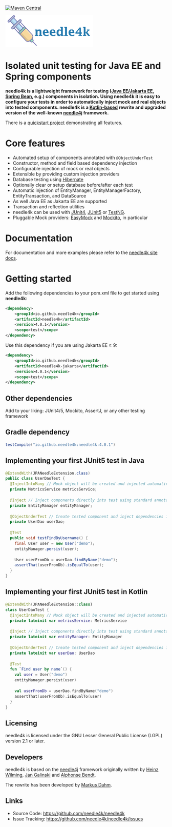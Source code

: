 [![Maven Central](https://maven-badges.herokuapp.com/maven-central/io.github.needle4k/needle4k/badge.svg)](https://central.sonatype.com/search?q=needle4k)

![Banner](src/site/images/banner.png)

# Isolated unit testing for Java EE and Spring components

**needle4k is a lightweight framework for testing 
([Java EE/Jakarta EE](https://jakarta.ee/), [Spring Bean](https://spring.io/), e.g.) components in isolation.
Using needle4k it is easy to configure your tests in order to automatically inject mock and real objects into tested components.
needle4k is a [Kotlin-based](https://kotlinlang.org/) rewrite and upgraded version of the well-known
[needle4j](https://needle4j.org/) framework.**

There is a [quickstart project](https://github.com/needle4k/needle4k-quickstart) demonstrating all features.

# Core features

* Automated setup of components annotated with `@ObjectUnderTest`
* Constructor, method and field based dependency injection
* Configurable injection of mock or real objects
* Extensible by providing custom injection providers
* Database testing using [Hibernate](http://www.hibernate.org)
* Optionally clear or setup database before/after each test
* Automatic injection of EntityManager, EntityManagerFactory, EntityTransaction, and DataSource
* As well Java EE as Jakarta EE are supported
* Transaction and reflection utilities
* needle4k can be used with [JUnit4](https://junit.org/junit4/), [JUnit5](https://junit.org/junit5/) or [TestNG](http://testng.org/).
* Pluggable Mock providers: [EasyMock](https://easymock.org/) and [Mockito](https://mockito.org/), in particular

# Documentation

For documentation and more examples please refer to the [needle4k site docs](src/site/index.md).

# Getting started

Add the following dependencies to your pom.xml file to get started using **needle4k**:

```xml
<dependency>
    <groupId>io.github.needle4k</groupId>
    <artifactId>needle4k</artifactId>
    <version>4.0.1</version>
    <scope>test</scope>
</dependency>
```

Use this dependency if you are using Jakarta EE &geq; 9:

```xml
<dependency>
    <groupId>io.github.needle4k</groupId>
    <artifactId>needle4k-jakarta</artifactId>
    <version>4.0.1</version>
    <scope>test</scope>
</dependency>
``` 

## Other dependencies

Add to your liking: JUnit4/5, Mockito, AssertJ, or any other testing framework

## Gradle dependency

```gradle
testCompile("io.github.needle4k:needle4k:4.0.1")
```

## Implementing your first JUnit5 test in Java

```java
@ExtendWith(JPANeedleExtension.class)
public class UserDaoTest {
  @InjectIntoMany // Mock object will be created and injected automatically everywhere
  private MetricsService metricsService;

  @Inject // Inject components directly into test using standard annotations
  private EntityManager entityManager;

  @ObjectUnderTest // Create tested component and inject dependencies into it
  private UserDao userDao;

  @Test
  public void testFindByUsername() {
    final User user = new User("demo");
    entityManager.persist(user);
        
    User userFromDb = userDao.findByName("demo");
    assertThat(userFromDb).isEqualTo(user);
  }
}
```
## Implementing your first JUnit5 test in Kotlin

```kotlin
@ExtendWith(JPANeedleExtension::class)
class UserDaoTest {
  @InjectIntoMany // Mock object will be created and injected automatically everywhere
  private lateinit var metricsService: MetricsService

  @Inject // Inject components directly into test using standard annotations
  private lateinit var entityManager: EntityManager

  @ObjectUnderTest // Create tested component and inject dependencies into it
  private lateinit var userDao: UserDao

  @Test
  fun `Find user by name`() {
    val user = User("demo")
    entityManager.persist(user)

    val userFromDb = userDao.findByName("demo")
    assertThat(userFromDb).isEqualTo(user)
  }
}
```

## Licensing

needle4k is licensed under the GNU Lesser General Public License (LGPL) version 2.1 or later.

## Developers

needle4k is based on the [needle4j](https://github.com/needle4j/needle4j) framework originally written by
[Heinz Wilming](mailto:heinz.wilming@akquinet.de),
[Jan Galinski](mailto:jan.galinski@holisticon.de) and [Alphonse Bendt](https://github.com/abendt).

The rewrite has been developed by [Markus Dahm](mailto:markus.dahm@akquinet.de).

## Links

* Source Code:      https://github.com/needle4k/needle4k
* Issue Tracking:   https://github.com/needle4k/needle4k/issues
